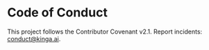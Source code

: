 # Code of Conduct

This project follows the Contributor Covenant v2.1.
Report incidents: conduct@kinga.ai.
